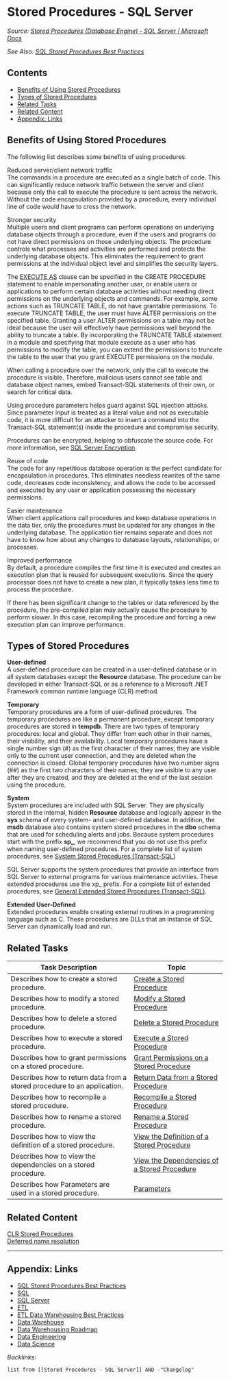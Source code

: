 # Stored Procedures - SQL Server

*Source: [Stored Procedures (Database Engine) - SQL Server | Microsoft Docs](https://docs.microsoft.com/en-us/sql/relational-databases/stored-procedures/stored-procedures-database-engine?view=sql-server-ver15)*

*See Also: [SQL Stored Procedures Best Practices](SQL%20Stored%20Procedures%20Best%20Practices.md)*

## Contents

* [Benefits of Using Stored Procedures](Stored%20Procedures%20-%20SQL%20Server.md#benefits-of-using-stored-procedures)
* [Types of Stored Procedures](Stored%20Procedures%20-%20SQL%20Server.md#types-of-stored-procedures)
* [Related Tasks](Stored%20Procedures%20-%20SQL%20Server.md#related-tasks)
* [Related Content](Stored%20Procedures%20-%20SQL%20Server.md#related-content)
* [Appendix: Links](Stored%20Procedures%20-%20SQL%20Server.md#appendix-links)

## Benefits of Using Stored Procedures

The following list describes some benefits of using procedures.

Reduced server/client network traffic  
The commands in a procedure are executed as a single batch of code. This can significantly reduce network traffic between the server and client because only the call to execute the procedure is sent across the network. Without the code encapsulation provided by a procedure, every individual line of code would have to cross the network.

Stronger security  
Multiple users and client programs can perform operations on underlying database objects through a procedure, even if the users and programs do not have direct permissions on those underlying objects. The procedure controls what processes and activities are performed and protects the underlying database objects. This eliminates the requirement to grant permissions at the individual object level and simplifies the security layers.

The [EXECUTE AS](https://docs.microsoft.com/en-us/sql/t-sql/statements/execute-as-clause-transact-sql?view=sql-server-ver15) clause can be specified in the CREATE PROCEDURE statement to enable impersonating another user, or enable users or applications to perform certain database activities without needing direct permissions on the underlying objects and commands. For example, some actions such as TRUNCATE TABLE, do not have grantable permissions. To execute TRUNCATE TABLE, the user must have ALTER permissions on the specified table. Granting a user ALTER permissions on a table may not be ideal because the user will effectively have permissions well beyond the ability to truncate a table. By incorporating the TRUNCATE TABLE statement in a module and specifying that module execute as a user who has permissions to modify the table, you can extend the permissions to truncate the table to the user that you grant EXECUTE permissions on the module.

When calling a procedure over the network, only the call to execute the procedure is visible. Therefore, malicious users cannot see table and database object names, embed Transact-SQL statements of their own, or search for critical data.

Using procedure parameters helps guard against SQL injection attacks. Since parameter input is treated as a literal value and not as executable code, it is more difficult for an attacker to insert a command into the Transact-SQL statement(s) inside the procedure and compromise security.

Procedures can be encrypted, helping to obfuscate the source code. For more information, see [SQL Server Encryption](https://docs.microsoft.com/en-us/sql/relational-databases/security/encryption/sql-server-encryption?view=sql-server-ver15).

Reuse of code  
The code for any repetitious database operation is the perfect candidate for encapsulation in procedures. This eliminates needless rewrites of the same code, decreases code inconsistency, and allows the code to be accessed and executed by any user or application possessing the necessary permissions.

Easier maintenance  
When client applications call procedures and keep database operations in the data tier, only the procedures must be updated for any changes in the underlying database. The application tier remains separate and does not have to know how about any changes to database layouts, relationships, or processes.

Improved performance  
By default, a procedure compiles the first time it is executed and creates an execution plan that is reused for subsequent executions. Since the query processor does not have to create a new plan, it typically takes less time to process the procedure.

If there has been significant change to the tables or data referenced by the procedure, the pre-compiled plan may actually cause the procedure to perform slower. In this case, recompiling the procedure and forcing a new execution plan can improve performance.

## Types of Stored Procedures

**User-defined**  
A user-defined procedure can be created in a user-defined database or in all system databases except the **Resource** database. The procedure can be developed in either Transact-SQL or as a reference to a Microsoft .NET Framework common runtime language (CLR) method.

**Temporary**  
Temporary procedures are a form of user-defined procedures. The temporary procedures are like a permanent procedure, except temporary procedures are stored in **tempdb**. There are two types of temporary procedures: local and global. They differ from each other in their names, their visibility, and their availability. Local temporary procedures have a single number sign (#) as the first character of their names; they are visible only to the current user connection, and they are deleted when the connection is closed. Global temporary procedures have two number signs (##) as the first two characters of their names; they are visible to any user after they are created, and they are deleted at the end of the last session using the procedure.

**System**  
System procedures are included with SQL Server. They are physically stored in the internal, hidden **Resource** database and logically appear in the **sys** schema of every system- and user-defined database. In addition, the **msdb** database also contains system stored procedures in the **dbo** schema that are used for scheduling alerts and jobs. Because system procedures start with the prefix **sp\_**, we recommend that you do not use this prefix when naming user-defined procedures. For a complete list of system procedures, see [System Stored Procedures (Transact-SQL)](https://docs.microsoft.com/en-us/sql/relational-databases/system-stored-procedures/system-stored-procedures-transact-sql?view=sql-server-ver15)

SQL Server supports the system procedures that provide an interface from SQL Server to external programs for various maintenance activities. These extended procedures use the xp\_ prefix. For a complete list of extended procedures, see [General Extended Stored Procedures (Transact-SQL)](https://docs.microsoft.com/en-us/sql/relational-databases/system-stored-procedures/general-extended-stored-procedures-transact-sql?view=sql-server-ver15).

**Extended User-Defined**  
Extended procedures enable creating external routines in a programming language such as C. These procedures are DLLs that an instance of SQL Server can dynamically load and run.

## Related Tasks

|Task Description|Topic|
|----------------|-----|
|Describes how to create a stored procedure.|[Create a Stored Procedure](https://docs.microsoft.com/en-us/sql/relational-databases/stored-procedures/create-a-stored-procedure?view=sql-server-ver15)|
|Describes how to modify a stored procedure.|[Modify a Stored Procedure](https://docs.microsoft.com/en-us/sql/relational-databases/stored-procedures/modify-a-stored-procedure?view=sql-server-ver15)|
|Describes how to delete a stored procedure.|[Delete a Stored Procedure](https://docs.microsoft.com/en-us/sql/relational-databases/stored-procedures/delete-a-stored-procedure?view=sql-server-ver15)|
|Describes how to execute a stored procedure.|[Execute a Stored Procedure](https://docs.microsoft.com/en-us/sql/relational-databases/stored-procedures/execute-a-stored-procedure?view=sql-server-ver15)|
|Describes how to grant permissions on a stored procedure.|[Grant Permissions on a Stored Procedure](https://docs.microsoft.com/en-us/sql/relational-databases/stored-procedures/grant-permissions-on-a-stored-procedure?view=sql-server-ver15)|
|Describes how to return data from a stored procedure to an application.|[Return Data from a Stored Procedure](https://docs.microsoft.com/en-us/sql/relational-databases/stored-procedures/return-data-from-a-stored-procedure?view=sql-server-ver15)|
|Describes how to recompile a stored procedure.|[Recompile a Stored Procedure](https://docs.microsoft.com/en-us/sql/relational-databases/stored-procedures/recompile-a-stored-procedure?view=sql-server-ver15)|
|Describes how to rename a stored procedure.|[Rename a Stored Procedure](https://docs.microsoft.com/en-us/sql/relational-databases/stored-procedures/rename-a-stored-procedure?view=sql-server-ver15)|
|Describes how to view the definition of a stored procedure.|[View the Definition of a Stored Procedure](https://docs.microsoft.com/en-us/sql/relational-databases/stored-procedures/view-the-definition-of-a-stored-procedure?view=sql-server-ver15)|
|Describes how to view the dependencies on a stored procedure.|[View the Dependencies of a Stored Procedure](https://docs.microsoft.com/en-us/sql/relational-databases/stored-procedures/view-the-dependencies-of-a-stored-procedure?view=sql-server-ver15)|
|Describes how Parameters are used in a stored procedure.|[Parameters](https://docs.microsoft.com/en-us/sql/relational-databases/stored-procedures/parameters?view=sql-server-ver15)|

## Related Content

[CLR Stored Procedures](https://docs.microsoft.com/en-us/dotnet/framework/data/adonet/sql/clr-stored-procedures)  
[Deferred name resolution](https://docs.microsoft.com/en-us/sql/t-sql/statements/create-trigger-transact-sql?view=sql-server-ver15#deferred-name-resolution)

---

## Appendix: Links

* [SQL Stored Procedures Best Practices](SQL%20Stored%20Procedures%20Best%20Practices.md)
* [SQL](../2-Areas/Code/SQL/SQL.md)
* [SQL Server](../3-Resources/Tools/Developer%20Tools/Data%20Stack/Databases/SQL%20Server.md)
* [ETL](ETL.md)
* [ETL Data Warehousing Best Practices](ETL%20Data%20Warehousing%20Best%20Practices.md)
* [Data Warehouse](Data%20Warehouse.md)
* [Data Warehousing Roadmap](Data%20Warehousing%20Roadmap.md)
* [Data Engineering](../2-Areas/MOCs/Data%20Engineering.md)
* [Data Science](../2-Areas/MOCs/Data%20Science.md)

*Backlinks:*

````dataview
list from [[Stored Procedures - SQL Server]] AND -"Changelog"
````
